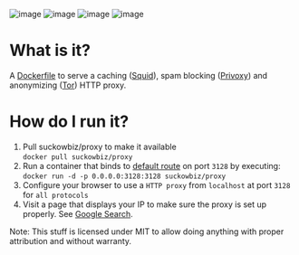 ![image](https://img.shields.io/imagelayers/layers/suckowbiz/proxy/latest.svg) ![image](https://img.shields.io/imagelayers/image-size/suckowbiz/proxy/latest.svg)  ![image](https://img.shields.io/docker/pulls/suckowbiz/proxy.svg) ![image](https://img.shields.io/github/license/suckowbiz/docker-proxy.svg)

# What is it?
A [Dockerfile](http://docs.docker.com/engine/reference/builder/) to serve a caching ([Squid](http://www.squid-cache.org/)), spam blocking ([Privoxy](http://www.privoxy.org/)) and anonymizing ([Tor](https://www.torproject.org/)) HTTP proxy.

# How do I run it?
 1. Pull suckowbiz/proxy to make it available  
    `docker pull suckowbiz/proxy`
 2. Run a container that binds to [default route](https://en.wikipedia.org/wiki/Default_gateway) on port `3128` by executing:  
    `docker run -d -p 0.0.0.0:3128:3128 suckowbiz/proxy`  
 3. Configure your browser to use a `HTTP proxy` from `localhost` at port `3128` for `all protocols`
 4. Visit a page that displays your IP to make sure the proxy is set up properly. See [Google Search](https://www.google.de/#newwindow=1&q=my+wan+ip).

Note: This stuff is licensed under MIT to allow doing anything with proper attribution and without warranty.

